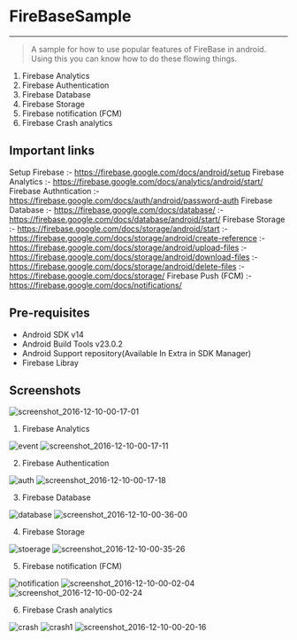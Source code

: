# FireBaseSample
--------------
> A sample  for how to use popular features of FireBase in android.
Using this you can know how to do these flowing things.


1. Firebase Analytics
2. Firebase Authentication
3. Firebase Database
4. Firebase Storage
5. Firebase notification (FCM)
6. Firebase Crash analytics


Important links
--------------
Setup Firebase :-  https://firebase.google.com/docs/android/setup
Firebase Analytics :- https://firebase.google.com/docs/analytics/android/start/
Firebase Authntication :- https://firebase.google.com/docs/auth/android/password-auth
Firebase Database :- https://firebase.google.com/docs/database/
                  :- https://firebase.google.com/docs/database/android/start/
Firebase Storage :- https://firebase.google.com/docs/storage/android/start
                 :- https://firebase.google.com/docs/storage/android/create-reference
                 :- https://firebase.google.com/docs/storage/android/upload-files
                 :- https://firebase.google.com/docs/storage/android/download-files
                 :- https://firebase.google.com/docs/storage/android/delete-files
                 :- https://firebase.google.com/docs/storage/
Firebase Push (FCM) :-  https://firebase.google.com/docs/notifications/




Pre-requisites
--------------

- Android SDK v14
- Android Build Tools v23.0.2
- Android Support repository(Available In Extra in SDK Manager)
- Firebase Libray 


Screenshots
--------------
![screenshot_2016-12-10-00-17-01](https://cloud.githubusercontent.com/assets/7554816/21061955/a07bb64e-be74-11e6-91d3-6f7e9af41d23.png)

1) Firebase Analytics

![event](https://cloud.githubusercontent.com/assets/7554816/21061951/a04312c6-be74-11e6-959c-2cf12fd729fb.png)
![screenshot_2016-12-10-00-17-11](https://cloud.githubusercontent.com/assets/7554816/21061956/a08cba66-be74-11e6-9051-b66f72412479.png)

2) Firebase Authentication

![auth](https://cloud.githubusercontent.com/assets/7554816/21061945/9fd5c2a2-be74-11e6-8afb-4677bdf63153.png)
![screenshot_2016-12-10-00-17-18](https://cloud.githubusercontent.com/assets/7554816/21061957/a092dff4-be74-11e6-950d-d55f2f6e7276.png)

3) Firebase Database

![database](https://cloud.githubusercontent.com/assets/7554816/21061950/a03976a8-be74-11e6-9854-ac89d5b4ab30.png)
![screenshot_2016-12-10-00-36-00](https://cloud.githubusercontent.com/assets/7554816/21061960/a0d7df0a-be74-11e6-9562-ea9414a99997.png)

4) Firebase Storage

![stoerage](https://cloud.githubusercontent.com/assets/7554816/21061961/a103e294-be74-11e6-920f-6e0aa81fef71.png)
![screenshot_2016-12-10-00-35-26](https://cloud.githubusercontent.com/assets/7554816/21061959/a0c1aed8-be74-11e6-90c4-732620973405.png)

5) Firebase notification (FCM)

![notification](https://cloud.githubusercontent.com/assets/7554816/21061952/a0436028-be74-11e6-8ba7-7ee3dd81ca90.png)
![screenshot_2016-12-10-00-02-04](https://cloud.githubusercontent.com/assets/7554816/21061953/a05659d0-be74-11e6-84e5-7a721dd70d99.png)
![screenshot_2016-12-10-00-02-24](https://cloud.githubusercontent.com/assets/7554816/21061954/a0721512-be74-11e6-85b7-d586e1a3f02b.png)

6) Firebase Crash analytics

![crash](https://cloud.githubusercontent.com/assets/7554816/21061948/a02750ae-be74-11e6-9258-85f4af02c45b.png)
![crash1](https://cloud.githubusercontent.com/assets/7554816/21061949/a0290570-be74-11e6-8e8f-dedcbefd7605.png)
![screenshot_2016-12-10-00-20-16](https://cloud.githubusercontent.com/assets/7554816/21061958/a0a522e0-be74-11e6-81a5-3a3f0b66f37b.png)












